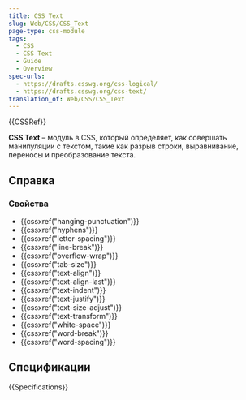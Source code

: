 ```yaml
---
title: CSS Text
slug: Web/CSS/CSS_Text
page-type: css-module
tags:
  - CSS
  - CSS Text
  - Guide
  - Overview
spec-urls:
  - https://drafts.csswg.org/css-logical/
  - https://drafts.csswg.org/css-text/
translation_of: Web/CSS/CSS_Text
---
```


{{CSSRef}}

**CSS Text** – модуль в CSS, который определяет, как совершать манипуляции с текстом, такие как разрыв строки, выравнивание, переносы и преобразование текста.

## Справка

### Свойства

- {{cssxref("hanging-punctuation")}}
- {{cssxref("hyphens")}}
- {{cssxref("letter-spacing")}}
- {{cssxref("line-break")}}
- {{cssxref("overflow-wrap")}}
- {{cssxref("tab-size")}}
- {{cssxref("text-align")}}
- {{cssxref("text-align-last")}}
- {{cssxref("text-indent")}}
- {{cssxref("text-justify")}}
- {{cssxref("text-size-adjust")}}
- {{cssxref("text-transform")}}
- {{cssxref("white-space")}}
- {{cssxref("word-break")}}
- {{cssxref("word-spacing")}}

## Спецификации

{{Specifications}}
